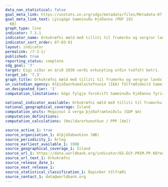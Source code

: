 ```yaml
---
data_non_statistical: false
goal_meta_link: https://unstats.un.org/sdgs/metadata/files/Metadata-07-03-01.pdf
goal_meta_link_text: Lýsigögn Sameinuðu Þjóðanna (PDF 192
  KB)
graph_type: line
indicator: 7.3.1
indicator_name: Orkukræfni mæld með tilliti til frumorku og vergrar landsframleiðslu.
indicator_sort_order: 07-03-01
layout: indicator
permalink: /7-3-1/
published: true
reporting_status: complete
sdg_goal: '7'
target: Eigi síðar en árið 2030 verði orkunýting orðin tvöfalt betri.
target_id: '7.3'
graph_title: Orkukræfni mæld með tilliti til frumorku og vergrar landsframleiðslu.
un_custodian_agency: Alþjóðaorkumálastofnunin (IEA) Tölfræðideild Sameinuðu Þjóðanna (UNSD) Orkustofnun Sameinuðu Þjóðanna (UN Energy) og SE4ALL vettvangurinn
un_designated_tier: '1'
computation_limitations: Gögn fylgja forskrift Sameinuðu Þjóðanna fyrir þennan mælikvarða. Þessi mælikvarði var ekki fundinn í samstarfi við málefnasérfræðinga.

national_indicator_available: Orkukræfni mæld með tilliti til frumorku og vergrar landsframleiðslu.
national_geographical_coverage: Ísland
computation_units: Megajoul á verga þjóðaframleiðslu (GDP $m)
computation_definitions:
computation_calculations: (Heildarorkunotkun / PPP [$m])

source_active_1: true
source_organisation_1: Alþjóðabankinn (WB)
source_periodicity_1: Árleg
source_earliest_available_1: 1990
source_geographical_coverage_1: Ísland
source_url_1: https://data.worldbank.org/indicator/EG.EGY.PRIM.PP.KD?end=2015&locations=IS&start=1990&view=chart
source_url_text_1: Orkukræfni
source_release_date_1:
source_next_release_1:
source_statistical_classification_1: Óopinber tölfræði
source_contact_1: data@worldbank.org
---
```

